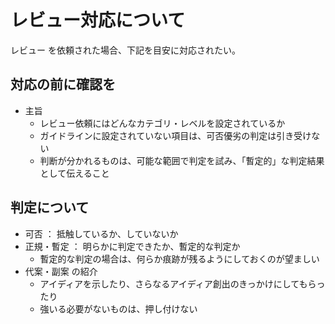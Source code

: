 # レビュー対応について

レビュー を依頼された場合、下記を目安に対応されたい。

## 対応の前に確認を

* 主旨
  * レビュー依頼にはどんなカテゴリ・レベルを設定されているか
  * ガイドラインに設定されていない項目は、可否優劣の判定は引き受けない
  * 判断が分かれるものは、可能な範囲で判定を試み、「暫定的」な判定結果として伝えること

## 判定について

* 可否 ： 抵触しているか、していないか
* 正規・暫定 ： 明らかに判定できたか、暫定的な判定か
  * 暫定的な判定の場合は、何らか痕跡が残るようにしておくのが望ましい
* 代案・副案 の紹介
  * アイディアを示したり、さらなるアイディア創出のきっかけにしてもらったり
  * 強いる必要がないものは、押し付けない


